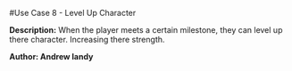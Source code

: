 #Use Case 8 - Level Up Character

**Description:** When the player meets a certain milestone, they can level up there character. Increasing there strength.

**Author: Andrew landy**